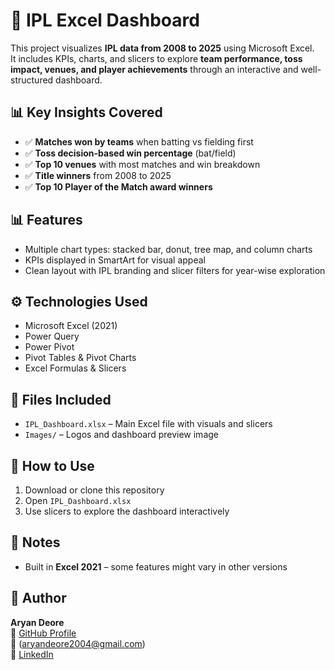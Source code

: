 # 🏏 IPL Excel Dashboard

This project visualizes **IPL data from 2008 to 2025** using Microsoft Excel.  
It includes KPIs, charts, and slicers to explore **team performance, toss impact, venues, and player achievements** through an interactive and well-structured dashboard.

## 📊 Key Insights Covered

- ✅ **Matches won by teams** when batting vs fielding first
- ✅ **Toss decision-based win percentage** (bat/field)
- ✅ **Top 10 venues** with most matches and win breakdown
- ✅ **Title winners** from 2008 to 2025
- ✅ **Top 10 Player of the Match award winners**

## 📊 Features

- Multiple chart types: stacked bar, donut, tree map, and column charts
- KPIs displayed in SmartArt for visual appeal
- Clean layout with IPL branding and slicer filters for year-wise exploration

## ⚙️ Technologies Used

- Microsoft Excel (2021)
- Power Query
- Power Pivot
- Pivot Tables & Pivot Charts
- Excel Formulas & Slicers


## 📁 Files Included

- `IPL_Dashboard.xlsx` – Main Excel file with visuals and slicers
- `Images/` – Logos and dashboard preview image

## 🚀 How to Use

1. Download or clone this repository
2. Open `IPL_Dashboard.xlsx`
3. Use slicers to explore the dashboard interactively

## 📌 Notes

- Built in **Excel 2021** – some features might vary in other versions

## 👤 Author

**Aryan Deore**  
🔗 [GitHub Profile](https://github.com/aryandeore2004)  
📧 (aryandeore2004@gmail.com)  
💼 [LinkedIn](https://www.linkedin.com/in/aryandeore2004/)
